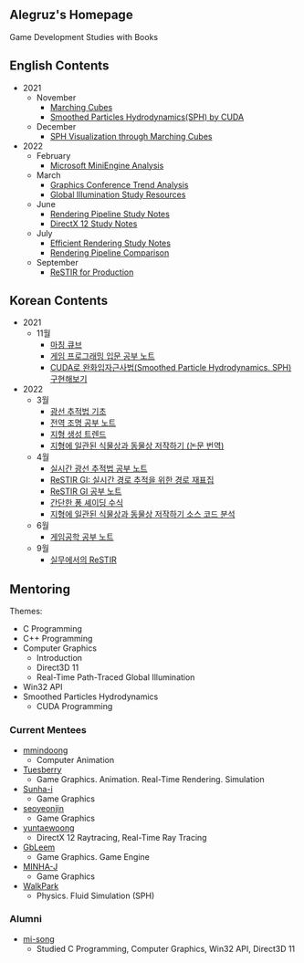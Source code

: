 ## Alegruz's Homepage

Game Development Studies with Books

## English Contents
* 2021
    * November
        * [Marching Cubes](Notes/2021/11/English/MarchingCubes.md)
        * [Smoothed Particles Hydrodynamics(SPH) by CUDA](Notes/2021/11/English/SmoothedParticlesHydrodynamicsCuda.md)
    * December
        * [SPH Visualization through Marching Cubes](Notes/2021/12/English/SphVisualizationThroughMarchingCubes.md)
* 2022
    * February
        * [Microsoft MiniEngine Analysis](Notes/2022/02/English/MiniEngineAnalysis.md)
    * March
        * [Graphics Conference Trend Analysis](Notes/2022/03/English/GraphicsConferenceTrendAnalysis.md)
        * [Global Illumination Study Resources](Notes/2022/03/English/GlobalIlluminationStudyResources.md)
    * June
        * [Rendering Pipeline Study Notes](Notes/2022/06/English/RenderingPipelineStudyNotes.md)
        * [DirectX 12 Study Notes](Notes/2022/06/English/DirectX12StudyNotes.md)
    * July
        * [Efficient Rendering Study Notes](/Notes/2022/07/English/EfficientRenderingStudyNotes.md/)
        * [Rendering Pipeline Comparison](/Notes/2022/07/English/RenderingPipelineComparison.md/)
    * September
        * [ReSTIR for Production](Notes/2022/09/English/ReSTIRforProduction.md)

## Korean Contents
* 2021
    * 11월
        * [마칭 큐브](Notes/2021/11/Korean/MarchingCubes.md)
        * [게임 프로그래밍 입문 공부 노트](Notes/2021/11/Korean/IntroductionToGameProgrammingExamPreparations.md)
        * [CUDA로 완화입자근사법(Smoothed Particle Hydrodynamics. SPH) 구현해보기](Notes/2021/11/Korean/SmoothedParticlesHydrodynamicsCuda.md)
* 2022
    * 3월
        * [광선 추적법 기초](Notes/2022/03/Korean/RayTracingEssentials.md)
        * [전역 조명 공부 노트](Notes/2022/03/Korean/GlobalIlluminationStudies.md)
        * [지형 생성 트렌드](Notes/2022/03/Korean/TerrainGenerationTrends.md)
        * [지형에 일관된 식물상과 동물상 저작하기 (논문 번역)](Notes/2022/03/Korean/AuthoringConsistentLandscapesWithFloraAndFauna.md)
    * 4월
        * [실시간 광선 추적법 공부 노트](Notes/2022/04/Korean/RealTimeRayTracingNotes.md)
        * [ReSTIR GI: 실시간 경로 추적을 위한 경로 재표집](Notes/2022/04/Korean/ReStirGiPathResamplingForRealTimePathTracing.md)
        * [ReSTIR GI 공부 노트](Notes/2022/04/Korean/ReStirGiStudyNotes.md)
        * [간단한 퐁 셰이딩 수식](Notes/2022/04/Korean/SimplePhongPseudoCode.md)
        * [지형에 일관된 식물상과 동물상 저작하기 소스 코드 분석](Notes/2022/04/Korean/AuthoringConsistentLandscapesWithFloraAndFaunaSourceCodeAnalysis.md)
    * 6월
        * [게임공학 공부 노트](Notes/2022/06/Korean/GameEngineeringStudiesNote.md)
    * 9월
        * [실무에서의 ReSTIR](Notes/2022/09/Korean/ReSTIRforProduction.md)

## Mentoring

Themes:

* C Programming
* C++ Programming
* Computer Graphics
    * Introduction
    * Direct3D 11
    * Real-Time Path-Traced Global Illumination
* Win32 API
* Smoothed Particles Hydrodynamics
    * CUDA Programming

### Current Mentees

* [mmindoong](https://github.com/mmindoong)
    * Computer Animation
* [Tuesberry](https://github.com/Tuesberry)
    * Game Graphics. Animation. Real-Time Rendering. Simulation
* [Sunha-i](https://github.com/Sunha-i)
    * Game Graphics
* [seoyeonjin](https://github.com/seoyeonjin)
    * Game Graphics
* [yuntaewoong](https://github.com/yuntaewoong)
    * DirectX 12 Raytracing, Real-Time Ray Tracing
* [GbLeem](https://github.com/GbLeem)
    * Game Graphics. Game Engine
* [MINHA-J](https://github.com/MINHA-J)
    * Game Graphics
* [WalkPark](https://github.com/WalkPark)
    * Physics. Fluid Simulation (SPH)

### Alumni

* [mi-song](https://github.com/mi-song)
    * Studied C Programming, Computer Graphics, Win32 API, Direct3D 11